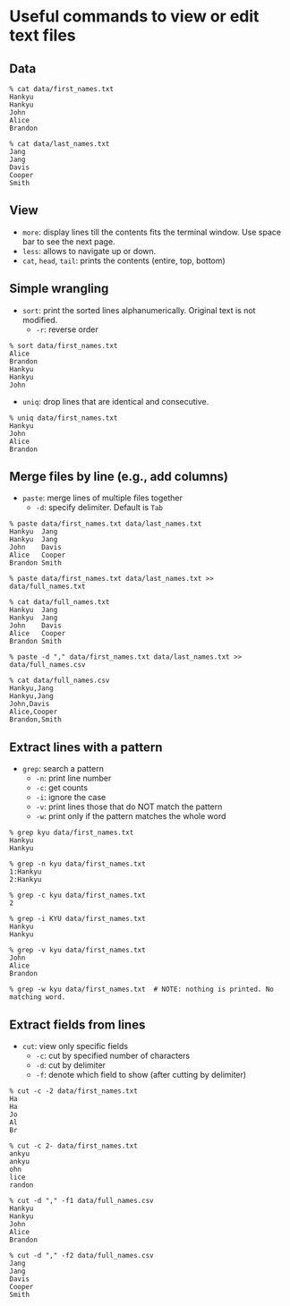 # Useful commands to view or edit text files

## Data

```
% cat data/first_names.txt 
Hankyu
Hankyu
John
Alice
Brandon

% cat data/last_names.txt 
Jang
Jang
Davis
Cooper
Smith
```

## View

- `more`: display lines till the contents fits the terminal window. Use space bar to see the next page.
- `less`: allows to navigate up or down.
- `cat`, `head`, `tail`: prints the contents (entire, top, bottom)

## Simple wrangling

- `sort`: print the sorted lines alphanumerically. Original text is not modified.
  - `-r`: reverse order

```
% sort data/first_names.txt 
Alice
Brandon
Hankyu
Hankyu
John
```

- `uniq`: drop lines that are identical and consecutive.

```
% uniq data/first_names.txt 
Hankyu
John
Alice
Brandon
```

## Merge files by line (e.g., add columns)

- `paste`: merge lines of multiple files together
  - `-d`: specify delimiter. Default is `Tab`
```
% paste data/first_names.txt data/last_names.txt 
Hankyu	Jang
Hankyu	Jang
John	Davis
Alice	Cooper
Brandon	Smith

% paste data/first_names.txt data/last_names.txt >> data/full_names.txt

% cat data/full_names.txt 
Hankyu	Jang
Hankyu	Jang
John	Davis
Alice	Cooper
Brandon	Smith

% paste -d "," data/first_names.txt data/last_names.txt >> data/full_names.csv

% cat data/full_names.csv 
Hankyu,Jang
Hankyu,Jang
John,Davis
Alice,Cooper
Brandon,Smith
```

## Extract lines with a pattern 

- `grep`: search a pattern
  - `-n`: print line number
  - `-c`: get counts
  - `-i`: ignore the case
  - `-v`: print lines those that do NOT match the pattern
  - `-w`: print only if the pattern matches the whole word

```
% grep kyu data/first_names.txt 
Hankyu
Hankyu

% grep -n kyu data/first_names.txt 
1:Hankyu
2:Hankyu

% grep -c kyu data/first_names.txt
2

% grep -i KYU data/first_names.txt
Hankyu
Hankyu

% grep -v kyu data/first_names.txt  
John
Alice
Brandon

% grep -w kyu data/first_names.txt  # NOTE: nothing is printed. No matching word.
```

## Extract fields from lines

- `cut`: view only specific fields
  - `-c`: cut by specified number of characters
  - `-d`: cut by delimiter
  - `-f`: denote which field to show (after cutting by delimiter)

```
% cut -c -2 data/first_names.txt
Ha
Ha
Jo
Al
Br

% cut -c 2- data/first_names.txt
ankyu
ankyu
ohn
lice
randon

% cut -d "," -f1 data/full_names.csv
Hankyu
Hankyu
John
Alice
Brandon

% cut -d "," -f2 data/full_names.csv 
Jang
Jang
Davis
Cooper
Smith
```







